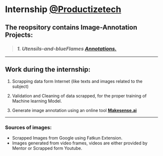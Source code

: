# Internship [@Productizetech](https://productizetech.com/)

## The reopsitory contains Image-Annotation Projects:

>### <i> 1. Utensils-and-blueFlames [Annotations.](https://github.com/Gokul9404/Internship_at_productize_tech/tree/main/F77-Utensils_%26_Flames-Detection) </i>

---

## Work during the internship:

1. Scrapping data form Internet (like texts and images related to the subject)

2. Validation and Cleaning of data scrapped, for the proper training of Machine learning Model.

3. Generate image annotation using an online tool <b>[Makesense.ai](https://www.makesense.ai/)</b>

---

### Sources of images:

- Scrapped Images from Google using Fatkun Extension.
- Images generated from video frames, videos are either provided by Mentor or Scrapped form Youtube.
